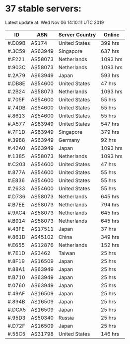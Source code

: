 # 37 stable servers:

Latest update at: Wed Nov 06 14:10:11 UTC 2019

| ID | ASN | Server Country | Online |
| -- | --- | -------------- | ------ |
| #.D09B | AS174 | United States | 399 hrs |
| #.3C59 | AS63949 | Singapore | 637 hrs |
| #.F221 | AS58073 | Netherlands | 1093 hrs |
| #.903C | AS58073 | Netherlands | 1093 hrs |
| #.2A79 | AS63949 | Japan | 593 hrs |
| #.DB8E | AS54600 | United States | 47 hrs |
| #.2B24 | AS58073 | Netherlands | 1093 hrs |
| #.705F | AS54600 | United States | 55 hrs |
| #.74DB | AS54600 | United States | 55 hrs |
| #.8613 | AS54600 | United States | 55 hrs |
| #.A577 | AS63949 | United States | 547 hrs |
| #.7F1D | AS63949 | Singapore | 379 hrs |
| #.3988 | AS63949 | Germany | 92 hrs |
| #.42A0 | AS63949 | Japan | 1093 hrs |
| #.1385 | AS58073 | Netherlands | 1093 hrs |
| #.C203 | AS54600 | United States | 47 hrs |
| #.877A | AS54600 | United States | 55 hrs |
| #.E836 | AS54600 | United States | 55 hrs |
| #.2633 | AS54600 | United States | 55 hrs |
| #.D736 | AS58073 | Netherlands | 645 hrs |
| #.B7EE | AS58073 | Netherlands | 794 hrs |
| #.9AC4 | AS58073 | Netherlands | 645 hrs |
| #.B914 | AS58073 | Netherlands | 645 hrs |
| #.43FE | AS17511 | Japan | 37 hrs |
| #.861D | AS45102 | China | 349 hrs |
| #.E655 | AS12876 | Netherlands | 152 hrs |
| #.7E1D | AS3462 | Taiwan | 25 hrs |
| #.8F19 | AS16509 | Japan | 25 hrs |
| #.88A1 | AS63949 | Japan | 25 hrs |
| #.B710 | AS63949 | Japan | 25 hrs |
| #.0760 | AS63949 | Japan | 25 hrs |
| #.49AF | AS16509 | Japan | 25 hrs |
| #.894B | AS16509 | Japan | 25 hrs |
| #.DCA5 | AS16509 | Japan | 25 hrs |
| #.95D3 | AS50340 | Russia | 25 hrs |
| #.D72F | AS16509 | Japan | 25 hrs |
| #.55C5 | AS31798 | United States | 146 hrs |


